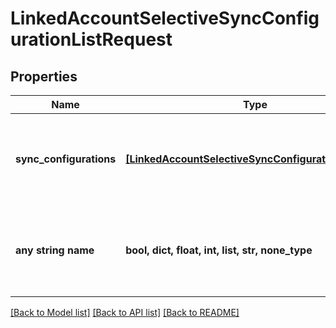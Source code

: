# LinkedAccountSelectiveSyncConfigurationListRequest


## Properties
Name | Type | Description | Notes
------------ | ------------- | ------------- | -------------
**sync_configurations** | [**[LinkedAccountSelectiveSyncConfigurationRequest]**](LinkedAccountSelectiveSyncConfigurationRequest.md) | The selective syncs associated with a linked account. | 
**any string name** | **bool, dict, float, int, list, str, none_type** | any string name can be used but the value must be the correct type | [optional]

[[Back to Model list]](../README.md#documentation-for-models) [[Back to API list]](../README.md#documentation-for-api-endpoints) [[Back to README]](../README.md)



